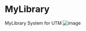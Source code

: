 # MyLibrary
 MyLibrary System for UTM
![image](https://github.com/69madcat69/MyLibrary/assets/93109732/0f824666-ce8a-4bf6-aab1-c4d96d49a1c1)
